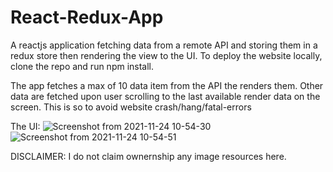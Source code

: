 # React-Redux-App
A reactjs application fetching data from a remote API and storing them in a redux store then rendering the view to the UI.  To deploy the website locally, clone the repo and run npm install.

The app fetches a max of 10 data item from the API the renders them. Other data are fetched upon user scrolling to the last available render data on the screen. This is so to avoid website crash/hang/fatal-errors

The UI:
![Screenshot from 2021-11-24 10-54-30](https://user-images.githubusercontent.com/33829355/143197323-c421705e-d725-475d-896d-9e811dff11ee.png)
![Screenshot from 2021-11-24 10-54-51](https://user-images.githubusercontent.com/33829355/143197335-beee11a2-0856-45b8-b959-e7c0bd900c35.png)

DISCLAIMER:
I do not claim ownernship any image resources here.
